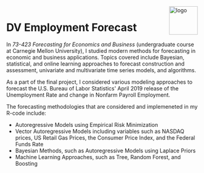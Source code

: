 <img align = "right" width="75" alt="logo" src="https://user-images.githubusercontent.com/97678601/149636901-fb79e698-7c0e-47fb-bb88-033785485fc7.png"> 

# DV Employment Forecast

In *73-423 Forecasting for Economics and Business* (undergraduate course at Carnegie Mellon University), I studied modern methods for forecasting in economic and business applications. Topics covered include Bayesian, statistical, and online learning approaches to forecast construction and assessment, univariate and multivariate time series models, and algorithms. 

As a part of the final project, I considered various modeling approaches to forecast the U.S. Bureau of Labor Statistics' April 2019 release of the Unemployment Rate and change in Nonfarm Payroll Employment. 

The forecasting methodologies that are considered and implemeneted in my R-code include: 
- Autoregressive Models using Empirical Risk Minimization
- Vector Autoregressive Models including variables such as NASDAQ prices, US Retail Gas Prices, the Consumer Price Index, and the Federal Funds Rate
- Bayesian Methods, such as Autoregressive Models using Laplace Priors
- Machine Learning Approaches, such as Tree, Random Forest, and Boosting

